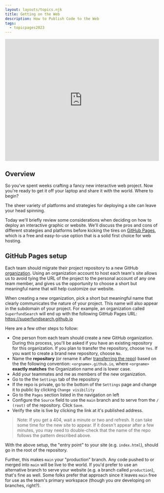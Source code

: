 ```yaml
---
layout: layouts/topics.njk
title: Getting on the Web
description: How to Publish Code to the Web
tags:
  - topicpages2023
---
```



<iframe src="https://docs.google.com/presentation/d/e/2PACX-1vSJkVE397GZ-EuGycXWDTA04eP1gktNt3fyqIDW5nyvsu4nuU5BQdCPuP1nvKyfj0WcBdtHfGgholJO/embed?start=false&loop=false&delayms=3000" frameborder="0" width="100%" height="400" allowfullscreen="true" mozallowfullscreen="true" webkitallowfullscreen="true"></iframe>

## Overview

So you've spent weeks crafting a fancy new interactive web project. Now you're ready to get it off your laptop and share it with the world.  Where to begin?

The sheer variety of platforms and strategies for deploying a site can leave your head spinning.

Today we'll briefly review some considerations when deciding on how to deploy an interactive graphic or website. We'll discuss the pros and cons of different strategies and platforms before kicking the tires on [GitHub Pages](https://pages.github.com/), which is a free and easy-to-use option that is a solid first choice for web hosting.

## GitHub Pages setup

Each team should migrate their project repository to a new GitHub [organization](https://docs.github.com/en/organizations). Using an organization account to host each team's site allows us to avoid tying the URL of the project to the personal account of any one team member, and gives us the opportunity to choose a short but meaningful name that will help customize our website.

When creating a new organization, pick a short but meaningful name that clearly communicates the nature of your project. This name will also appear in the subdomain of your project. For example, an organization called `SuperfundSearch` will end up with the following GitHub Pages URL: https://superfundsearch.github.io

Here are a few other steps to follow:

* One person from each team should create a new GitHub organization. During this process, you'll be asked if you have an existing repository for this organization. If you plan to transfer the repository, choose `Yes`. If you want to create a brand new repository, choose `No`.
* Name the **repository** (or rename it after [transferring the repo][]) based on the the following convention: `<orgname>.github.io`, where `<orgname>` **exactly matches** the Organization name and is lower case.
* Add your teammates and me as members of the new organization.
* Go to the the `Settings` tab of the repository
* If the repo is private, go to the bottom of the `Settings` page and
change it to public by clicking `Change visibility`
* Go to the `Pages` section listed in the navigation on left
* Configure the `Source` field to use the `main` branch and to serve from the `/ (root)` of the repository. Click `Save`.
* Verify the site is live by clicking the link at it's published address.

> Note: If you get a 404, wait a minute or two and refresh. It can take some time for the new site to appear. If it doesn't appear after a few minutes, you may need to double-check that the name of the repo follows the pattern described above.


[transferring the repo]: https://docs.github.com/en/repositories/creating-and-managing-repositories/transferring-a-repository

With the above setup, the "entry point" to your site (e.g.  `index.html`), should go in the root of the repository.

Further, this makes `main` your "production" branch. Any code pushed to or merged into `main` will be live to the world. If you'd prefer to use an alternative branch to serve your website (e.g.  a branch called `production`), that's fine as well. Some folks prefer that approach since it leaves `main` free for use as the team's primary workspace (though you *are* developing on branches, right?).
